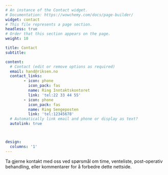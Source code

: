 ```yaml
---
# An instance of the Contact widget.
# Documentation: https://wowchemy.com/docs/page-builder/
widget: contact
# This file represents a page section.
headless: true
# Order that this section appears on the page.
weight: 10

title: Contact
subtitle:

content:
  # Contact (edit or remove options as required)
  email: hand@riksen.no
  contact_links:
        - icon: phone
          icon_pack: fas
          name: Ring Inntaktskontoret
          link: 'tel:22 33 44 55'
        - icon: phone
          icon_pack: fas
          name: Ring Sengeposten 
          link: 'tel:12345678'
  # Automatically link email and phone or display as text?
  autolink: true



design:
  columns: '1'
---
```


Ta gjerne kontakt med oss ​​ved spørsmål om time, venteliste, post-operativ behandling, eller kommentarer for å forbedre dette nettside.
